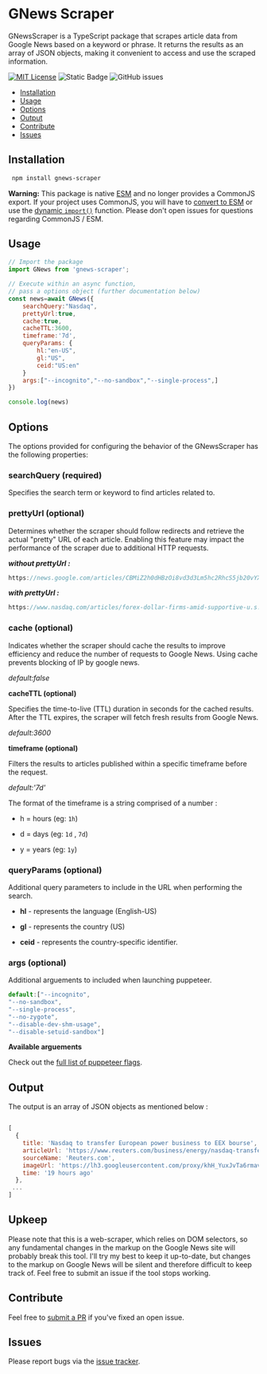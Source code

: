 # GNews Scraper

GNewsScraper is a TypeScript package that scrapes article data from Google News based on a keyword or phrase. It returns the results as an array of JSON objects, making it convenient to access and use the scraped information.

[![MIT License](https://img.shields.io/badge/License-MIT-green.svg)](https://choosealicense.com/licenses/mit/)
![Static Badge](https://img.shields.io/badge/build-passing-green)
![GitHub issues](https://img.shields.io/github/issues/dstark5/gnews-scraper)

- [Installation](#installation)
- [Usage](#usage)
- [Options](#options)
- [Output](#output)
- [Contribute](#contribute)
- [Issues](#issues)

## Installation

```sh
 npm install gnews-scraper
```

**Warning:** This package is native [ESM](https://developer.mozilla.org/en-US/docs/Web/JavaScript/Guide/Modules) and no longer provides a CommonJS export. If your project uses CommonJS, you will have to [convert to ESM](https://gist.github.com/sindresorhus/a39789f98801d908bbc7ff3ecc99d99c) or use the [dynamic `import()`](https://v8.dev/features/dynamic-import) function. Please don't open issues for questions regarding CommonJS / ESM.

## Usage

```javascript
// Import the package
import GNews from 'gnews-scraper';

// Execute within an async function,
// pass a options object (further documentation below)
const news=await GNews({
    searchQuery:"Nasdaq",
    prettyUrl:true,
    cache:true,
    cacheTTL:3600,
    timeframe:'7d',
    queryParams: {
        hl:"en-US",
        gl:"US",
        ceid:"US:en"
    }
    args:["--incognito","--no-sandbox","--single-process",]
})

console.log(news)
```

## Options

The options provided for configuring the behavior of the GNewsScraper has the following properties:

### searchQuery (required)

Specifies the search term or keyword to find articles related to.

### prettyUrl (optional)

Determines whether the scraper should follow redirects and retrieve the actual "pretty" URL of each article. Enabling this feature may impact the performance of the scraper due to additional HTTP requests.

**_without prettyUrl :_**

```js
https://news.google.com/articles/CBMiZ2h0dHBzOi8vd3d3Lm5hc2RhcS5jb20vYXJ0aWNsZXMvZm9yZXgtZG9sbGFyLWZpcm1zLWFtaWQtc3VwcG9ydGl2ZS11LnMuLWRhdGEtc3dlZGlzaC1jcm93bi1hdXNzaWUtc2xpZGXSAQA?hl=en-US&gl=US&ceid=US%3Aen
```

**_with prettyUrl :_**

```js
https://www.nasdaq.com/articles/forex-dollar-firms-amid-supportive-u.s.-data-swedish-crown-aussie-slide
```

### cache (optional)

Indicates whether the scraper should cache the results to improve efficiency and reduce the number of requests to Google News. Using cache prevents blocking of IP by google news.

_default:false_

**cacheTTL (optional)**

Specifies the time-to-live (TTL) duration in seconds for the cached results. After the TTL expires, the scraper will fetch fresh results from Google News.

_default:3600_

**timeframe (optional)**

Filters the results to articles published within a specific timeframe before the request.

_default:'7d'_

The format of the timeframe is a string comprised of a number :

- h = hours (eg: `1h`)

- d = days (eg: `1d` , `7d`)

- y = years (eg: `1y`)

### queryParams (optional)

Additional query parameters to include in the URL when performing the search.

- **hl** - represents the language (English-US)

- **gl** - represents the country (US)

- **ceid** - represents the country-specific identifier.

### args (optional)

Additional arguements to included when launching puppeteer.

```javascript
default:["--incognito",
"--no-sandbox",
"--single-process",
"--no-zygote",
"--disable-dev-shm-usage",
"--disable-setuid-sandbox"]
```

**Available arguements**

Check out the [full list of puppeteer flags](https://peter.sh/experiments/chromium-command-line-switches/).

## Output

The output is an array of JSON objects as mentioned below :

```javascript

[
  {
    title: 'Nasdaq to transfer European power business to EEX bourse',
    articleUrl: 'https://www.reuters.com/business/energy/nasdaq-transfer-european-power-business-eex-bourse-2023-06-20/',
    sourceName: 'Reuters.com',
    imageUrl: 'https://lh3.googleusercontent.com/proxy/khH_YuxJvTa6rmavuuRIHG6JPu3_YD5b_jPjHZGn3t-5pfMORfSHJcuuTVCPdgRK8U_uD81JpOCFVe2YUpEGmhGNAEkm49VGoLgiKuDi2PZec-J4InGcSMtw4YIC5dwBcxngzUPv9MFK01fK3vl3ESvL8KF__Vs=s0-w100-h100-rw-dckaGU07gH',
    time: '19 hours ago'
  },
 ...
]

```

## Upkeep

Please note that this is a web-scraper, which relies on DOM selectors, so any fundamental changes in the markup on the Google News site will probably break this tool. I'll try my best to keep it up-to-date, but changes to the markup on Google News will be silent and therefore difficult to keep track of. Feel free to submit an issue if the tool stops working.

## Contribute

Feel free to [submit a PR](https://github.com/dstark5/gnews-scraper/pulls) if you've fixed an open issue.

## Issues

Please report bugs via the [issue tracker](https://github.com/dstark5/gnews-scraper/issues).
